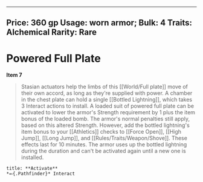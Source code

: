 
---
Price: 360 gp
Usage: worn armor;
Bulk: 4
Traits: Alchemical
Rarity: Rare
---

# Powered Full Plate

**Item 7**

> Stasian actuators help the limbs of this [[World/Full plate]] move of their own accord, as long as they're supplied with power. A chamber in the chest plate can hold a single [[Bottled Lightning]], which takes 3 Interact actions to install. A loaded suit of powered full plate can be activated to lower the armor's Strength requirement by 1 plus the item bonus of the loaded bomb. The armor's normal penalties still apply, based on this altered Strength. However, add the bottled lightning's item bonus to your [[Athletics]] checks to [[Force Open]], [[High Jump]], [[Long Jump]], and [[Rules/Traits/Weapon/Shove]]. These effects last for 10 minutes. The armor uses up the bottled lightning during the duration and can't be activated again until a new one is installed.

```ad-embed-ability
title: **Activate**
*⬻{.Pathfinder}* Interact 
```
